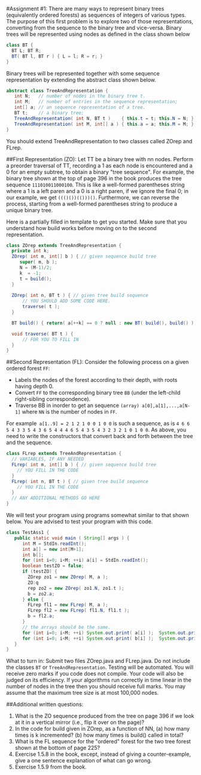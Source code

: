 #Assignment #1:
There are many ways to represent binary trees (equivalently ordered forests) as sequences of integers of various types. The purpose of this first problem is to explore two of those representations, converting from the sequence to the binary tree and vice-versa. Binary trees will be represented using nodes as defined in the class shown below
```Java
class BT {
  BT L; BT R;
  BT( BT l, BT r ) { L = l; R = r; }
}
```
Binary trees will be represented together with some sequence representation by extending the abstract class shown below.
```Java
abstract class TreeAndRepresentation {
   int N;   // number of nodes in the binary tree t.
   int M;   // number of entries in the sequence representation;
   int[] a; // an sequence representation of a tree.
   BT t;    // a binary tree;
   TreeAndRepresentation( int N, BT t )    { this.t = t; this.N = N; }  // subclass should set a,M.
   TreeAndRepresentation( int M, int[] a ) { this.a = a; this.M = M; } // subclass should set t,N.
}
```
You should extend TreeAndRepresentation to two classes called ZOrep and FLrep.

##First Representation (ZO): 
Let TT be a binary tree with nn nodes. Perform a preorder traversal of TT, recording a 1 as each node is encountered and a 0 for an empty subtree, to obtain a binary "tree sequence". For example, the binary tree shown at the top of page 396 in the book produces the tree sequence `111010011000100`. This is like a well-formed parentheses string where a 1 is a left paren and a 0 is a right paren, if we ignore the final 0; in our example, we get `((()())(()))()`. Furthermore, we can reverse the process, starting from a well-formed parentheses string to produce a unique binary tree.

Here is a partially filled in template to get you started. Make sure that you understand how build works before moving on to the second representation.
```Java
class ZOrep extends TreeAndRepresentation {
  private int k;
  ZOrep( int m, int[] b ) { // given sequence build tree
     super( m, b );
     N = (M-1)/2;
     k  = -1;
     t = build();
  }
  
  ZOrep( int n, BT t ) { // given tree build sequence
      // YOU SHOULD ADD SOME CODE HERE.     
      traverse( t );
  }

  BT build() { return( a[++k] == 0 ? null : new BT( build(), build() )); }

  void traverse( BT t ) {
      // FOR YOU TO FILL IN  
  }
}
```
##Second Representation (FL): 
Consider the following process on a given ordered forest `FF`:

- Labels the nodes of the forest according to their depth, with roots having depth 0.
- Convert `FF` to the corresponding binary tree `BB` (under the left-child right-sibling correspondence).
- Traverse BB in inorder to get an sequence `(array) a[0],a[1],...,a[N-1]` where `NN` is the number of nodes in `FF`.

For example` a[1..9] = 2 1 2 1 0 0 1 0 0` is such a sequence, as is `4 6 6 5 4 3 3 5 4 3 6 5 4 4 4 6 5 4 3 5 4 3 2 3 2 1 0 1 0 0`. As above, you need to write the constructors that convert back and forth between the tree and the sequence.
```Java
class FLrep extends TreeAndRepresentation {
  // VARIABLES, IF ANY NEEDED
  FLrep( int m, int[] b ) { // given sequence build tree
    // YOU FILL IN THE CODE
  }
  FLrep( int n, BT t ) { // given tree build sequence
    // YOU FILL IN THE CODE
  }
  // ANY ADDITIONAL METHODS GO HERE
}
```
We will test your program using programs somewhat similar to that shown below. You are advised to test your program with this code.
```Java
class TestAss1 {
   public static void main ( String[] args ) {
      int M = StdIn.readInt();
      int a[] = new int[M+1];
      int b[];
      for (int i=0; i<M; ++i) a[i] = StdIn.readInt();
      boolean testZO = false;
      if (testZO) {
        ZOrep zo1 = new ZOrep( M, a );
        ZO:q
        rep zo2 = new ZOrep( zo1.N, zo1.t );
        b = zo2.a;
      } else {
        FLrep fl1 = new FLrep( M, a );
        FLrep fl2 = new FLrep( fl1.N, fl1.t );
        b = fl2.a;
      }
      // the arrays should be the same.
      for (int i=0; i<M; ++i) System.out.print( a[i] );  System.out.println();
      for (int i=0; i<M; ++i) System.out.print( b[i] );  System.out.println();
   }
}
```
What to turn in: Submit two files ZOrep.java and FLrep.java. Do not include the classes `BT` or `TreeAndRepresentation`. Testing will be automated. You will receive zero marks if you code does not compile. Your code will also be judged on its efficiency. If your algorithms run correctly in time linear in the number of nodes in the tree then you should receive full marks. You may assume that the maximum tree size is at most 100,000 nodes.

##Additional written questions:

1. What is the ZO sequence produced from the tree on page 396 if we look at it in a vertical mirror (i.e., flip it over on the page)?
2. In the code for build given in ZOrep, as a function of NN, (a) how many times is k incremented? (b) how many times is build() called in total?
3. What is the FL sequence for the "ordered" forest for the two tree forest shown at the bottom of page 225?
4. Exercise 1.5.8 in the book, except, instead of giving a counter-example, give a one sentence explanation of what can go wrong.
5. Exercise 1.5.9 from the book.
